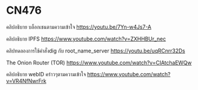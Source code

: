 # CN476

คลิปอธิบาย บล็อกเชนตามความเข้าใจ
<https://youtu.be/7Yn-w4Js7-A>

คลิปอธิบาย IPFS
<https://www.youtube.com/watch?v=ZXHHBUr_nec>

คลิปทดลองการใช้คำสั่งdig กับ root_name_server
<https://youtu.be/uqRCnrr32Ds>

The Onion Router (TOR)
<https://www.youtube.com/watch?v=CIAtchaEWQw>

คลิปอธิบาย webID คร่าวๆตามความเข้าใจ
<https://www.youtube.com/watch?v=VR4NfNwrFrk>
